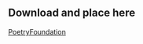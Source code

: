 ## Download and place here
[PoetryFoundation](https://www.kaggle.com/johnhallman/complete-poetryfoundationorg-dataset)
